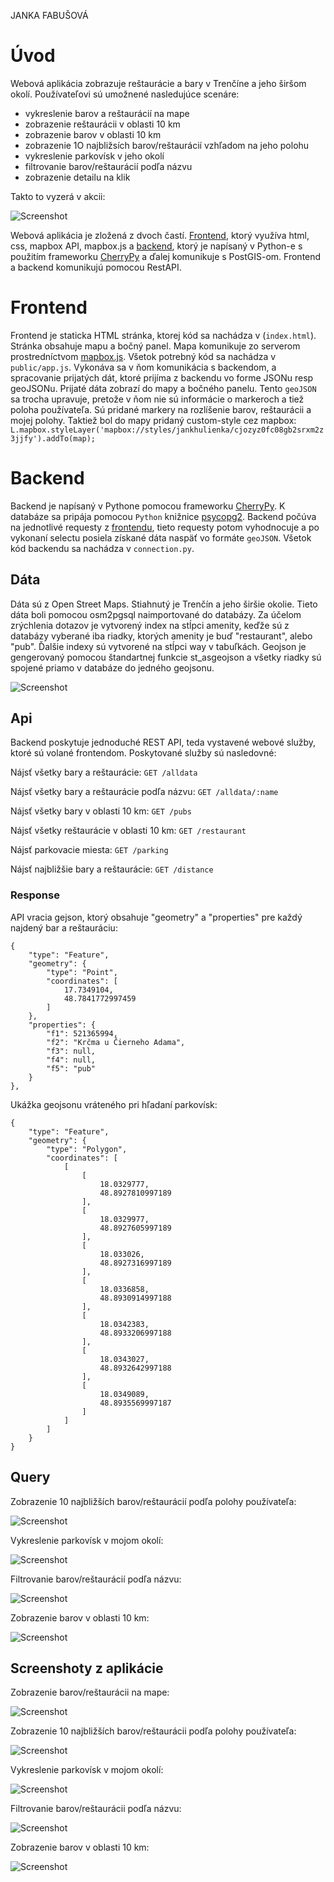 JANKA FABUŠOVÁ

# Úvod
Webová aplikácia zobrazuje reštaurácie a bary v Trenčíne a jeho širšom okolí.
Používateľovi sú umožnené nasledujúce scenáre:
  - vykreslenie barov a reštaurácií na mape 
  - zobrazenie reštaurácii v oblasti 10 km
  - zobrazenie barov v oblasti 10 km
  - zobrazenie 1O najbližsích barov/reštaurácií vzhľadom na jeho polohu
  - vykreslenie parkovísk v jeho okolí
  - filtrovanie barov/reštaurácií podľa názvu
  - zobrazenie detailu na klik

Takto to vyzerá v akcii:

![Screenshot](screenshot.png)

Webová aplikácia je zložená z dvoch častí. [Frontend](#frontend), ktorý využíva html, css, mapbox API, mapbox.js a [backend](#backend), ktorý je napísaný v Python-e s použitím frameworku [CherryPy](#http://cherrypy.org) a ďalej komunikuje s PostGIS-om. Frontend a backend komunikujú pomocou RestAPI.

# Frontend

Frontend je staticka HTML stránka, ktorej kód sa nachádza v (`index.html`). Stránka obsahuje mapu a bočný panel. Mapa komunikuje zo serverom prostredníctvom [mapbox.js](https://api.mapbox.com/mapbox.js/v3.1.1/mapbox.js). Všetok potrebný kód sa nachádza v `public/app.js`. Vykonáva sa v ňom komunikácia s backendom, a spracovanie prijatých dát, ktoré prijíma z backendu vo forme JSONu resp geoJSONu. Prijaté dáta zobrazí do mapy a bočného panelu. Tento `geoJSON` sa trocha upravuje, pretože v ňom nie sú informácie o markeroch a tiež poloha používateľa. Sú pridané markery na rozlíšenie barov, reštaurácii a mojej polohy.
Taktiež bol do mapy pridaný custom-style cez mapbox:
`L.mapbox.styleLayer('mapbox://styles/jankhulienka/cjozyz0fc08gb2srxm2z3jjfy').addTo(map);`

# Backend

Backend je napísaný v Pythone pomocou frameworku [CherryPy](#http://cherrypy.org). K databáze sa pripája pomocou `Python` knižnice [psycopg2](http://initd.org/psycopg/). Backend počúva na jednotlivé requesty z [frontendu](#frontend), tieto requesty potom vyhodnocuje a po vykonaní selectu posiela získané dáta naspäť vo formáte `geoJSON`. Všetok kód backendu sa nachádza v `connection.py`.

## Dáta

Dáta sú z Open Street Maps. Stiahnutý je Trenčín a jeho širšie okolie. Tieto dáta boli pomocou osm2pgsql naimportované do databázy. Za účelom zrýchlenia dotazov je vytvorený index na stĺpci amenity, keďže sú z databázy vyberané iba riadky, ktorých amenity je buď "restaurant", alebo "pub". Ďalšie indexy sú vytvorené na stĺpci way v tabuľkách. Geojson je gengerovaný pomocou štandartnej funkcie st_asgeojson a všetky riadky sú spojené priamo v databáze do jedného geojsonu.

![Screenshot](indexy.png)

## Api

Backend poskytuje jednoduché REST API, teda vystavené webové služby, ktoré sú volané frontendom. Poskytované služby sú nasledovné:

Nájsť všetky bary a reštaurácie:
`GET /alldata `

Nájsť všetky bary a reštaurácie podľa názvu:
`GET /alldata/:name`

Nájsť všetky bary v oblasti 10 km:
`GET /pubs `

Nájsť všetky reštaurácie v oblasti 10 km:
`GET /restaurant `

Nájsť parkovacie miesta:
`GET /parking `

Nájsť najbližšie bary a reštaurácie:
`GET /distance `

### Response

API vracia gejson, ktorý obsahuje "geometry" a "properties" pre každý najdený bar a reštauráciu:
```
{
	"type": "Feature",
	"geometry": {
		"type": "Point",
		"coordinates": [
			17.7349104,
			48.7841772997459
		]
	},
	"properties": {
		"f1": 521365994,
		"f2": "Krčma u Čierneho Adama",
		"f3": null,
		"f4": null,
		"f5": "pub"
	}
},
```

Ukážka geojsonu vráteného pri hľadaní parkovísk:
```
{
	"type": "Feature",
	"geometry": {
		"type": "Polygon",
		"coordinates": [
			[
				[
					18.0329777,
					48.8927810997189
				],
				[
					18.0329977,
					48.8927605997189
				],
				[
					18.033026,
					48.8927316997189
				],
				[
					18.0336858,
					48.8930914997188
				],
				[
					18.0342383,
					48.8933206997188
				],
				[
					18.0343027,
					48.8932642997188
				],
				[
					18.0349089,
					48.8935569997187
				]
			]
		]
	}
}
```

## Query

Zobrazenie 10 najbližších barov/reštaurácií podľa polohy používateľa:

![Screenshot](query1.png)

Vykreslenie parkovísk v mojom okolí:

![Screenshot](query2.png)

Filtrovanie barov/reštaurácií podľa názvu:

![Screenshot](query3.png)

Zobrazenie barov v oblasti 10 km:

![Screenshot](query4.png)


## Screenshoty z aplikácie

Zobrazenie barov/reštaurácii na mape:

![Screenshot](screenshot.png)

Zobrazenie 10 najbližších barov/reštaurácii podľa polohy používateľa:

![Screenshot](result1.png)

Vykreslenie parkovísk v mojom okolí:

![Screenshot](result2.png)

Filtrovanie barov/reštaurácii podľa názvu:

![Screenshot](result3.png)

Zobrazenie barov v oblasti 10 km:

![Screenshot](result4.png)
